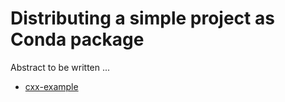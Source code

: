 # Distributing a simple project as Conda package

Abstract to be written ...

- [cxx-example](cxx-example/)
